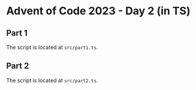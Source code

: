 # Advent of Code 2023 - Day 2 (in TS)

## Part 1

The script is located at `src/part1.ts`.

## Part 2

The script is located at `src/part2.ts`.

